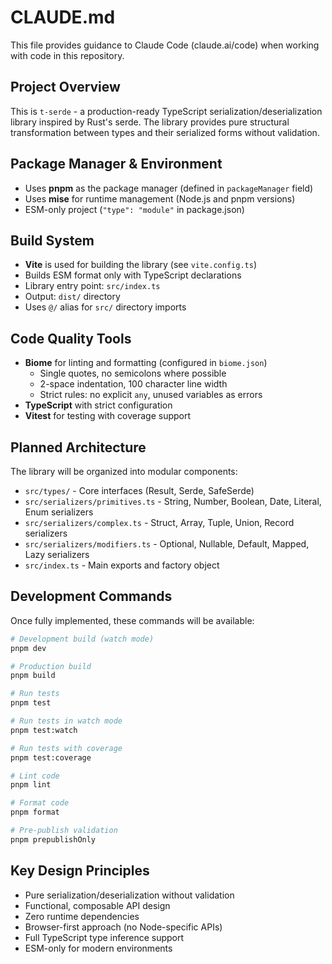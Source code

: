 # CLAUDE.md

This file provides guidance to Claude Code (claude.ai/code) when working with code in this repository.

## Project Overview

This is `t-serde` - a production-ready TypeScript serialization/deserialization library inspired by Rust's serde. The library provides pure structural transformation between types and their serialized forms without validation.

## Package Manager & Environment

- Uses **pnpm** as the package manager (defined in `packageManager` field)
- Uses **mise** for runtime management (Node.js and pnpm versions)
- ESM-only project (`"type": "module"` in package.json)

## Build System

- **Vite** is used for building the library (see `vite.config.ts`)
- Builds ESM format only with TypeScript declarations
- Library entry point: `src/index.ts`
- Output: `dist/` directory
- Uses `@/` alias for `src/` directory imports

## Code Quality Tools

- **Biome** for linting and formatting (configured in `biome.json`)
  - Single quotes, no semicolons where possible
  - 2-space indentation, 100 character line width
  - Strict rules: no explicit `any`, unused variables as errors
- **TypeScript** with strict configuration
- **Vitest** for testing with coverage support

## Planned Architecture

The library will be organized into modular components:

- `src/types/` - Core interfaces (Result, Serde, SafeSerde)  
- `src/serializers/primitives.ts` - String, Number, Boolean, Date, Literal, Enum serializers
- `src/serializers/complex.ts` - Struct, Array, Tuple, Union, Record serializers
- `src/serializers/modifiers.ts` - Optional, Nullable, Default, Mapped, Lazy serializers
- `src/index.ts` - Main exports and factory object

## Development Commands

Once fully implemented, these commands will be available:

```bash
# Development build (watch mode)  
pnpm dev

# Production build
pnpm build

# Run tests
pnpm test

# Run tests in watch mode
pnpm test:watch  

# Run tests with coverage
pnpm test:coverage

# Lint code
pnpm lint

# Format code  
pnpm format

# Pre-publish validation
pnpm prepublishOnly
```

## Key Design Principles

- Pure serialization/deserialization without validation
- Functional, composable API design
- Zero runtime dependencies
- Browser-first approach (no Node-specific APIs)
- Full TypeScript type inference support
- ESM-only for modern environments